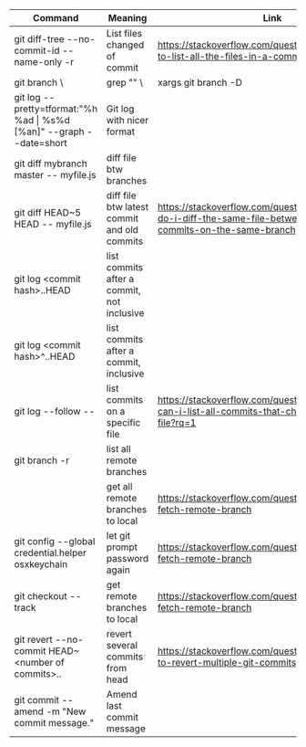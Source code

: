 | Command                                                      | Meaning                                     | Link                                                         |
| ------------------------------------------------------------ | ------------------------------------------- | ------------------------------------------------------------ |
| git diff-tree --no-commit-id --name-only -r <commit hash>    | List files changed of commit                | https://stackoverflow.com/questions/424071/how-to-list-all-the-files-in-a-commit |
| git branch \\                                                | grep "<pattern>" \\                         | xargs git branch -D                                          |
| git log --pretty=tformat:"%h %ad \| %s%d [%an]" --graph --date=short | Git log with nicer format                   |                                                              |
| git diff mybranch master -- myfile.js                        | diff file btw branches                      |                                                              |
| git diff HEAD~5 HEAD -- myfile.js                            | diff file btw latest commit and old commits | https://stackoverflow.com/questions/3338126/how-do-i-diff-the-same-file-between-two-different-commits-on-the-same-branch |
| git log \<commit hash>..HEAD                                  | list commits after a commit, not inclusive  |                                                              |
| git log \<commit hash>^..HEAD                                 | list commits after a commit, inclusive      |                                                              |
| git log --follow -- <filename>                               | list commits on a specific file             | https://stackoverflow.com/questions/3701404/how-can-i-list-all-commits-that-changed-a-specific-file?rq=1 |
| git branch -r                                                | list all remote branches                    |                                                              |
|                                                              | get all remote branches to local            | https://stackoverflow.com/questions/9537392/git-fetch-remote-branch |
| git config --global credential.helper osxkeychain            | let git prompt password again               | https://stackoverflow.com/questions/9537392/git-fetch-remote-branch |
| git checkout --track <branchname>                            | get remote branches to local                | https://stackoverflow.com/questions/9537392/git-fetch-remote-branch |
| git revert --no-commit HEAD~\<number of commits>..           | revert several commits from head            | https://stackoverflow.com/questions/1463340/how-to-revert-multiple-git-commits |
| git commit --amend -m "New commit message."                  | Amend last commit message                   |                                                              |

